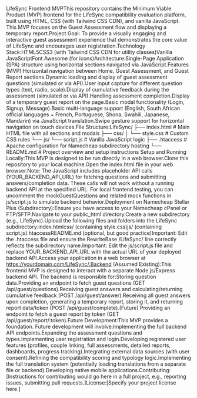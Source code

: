 LifeSync Frontend MVPThis repository contains the Minimum Viable Product (MVP) frontend for the LifeSync compatibility evaluation platform, built using HTML, CSS (with Tailwind CSS CDN), and vanilla JavaScript. This MVP focuses on the Guest Assessment flow and displaying a temporary report.Project Goal: To provide a visually engaging and interactive guest assessment experience that demonstrates the core value of LifeSync and encourages user registration.Technology Stack:HTML5CSS3 (with Tailwind CSS CDN for utility classes)Vanilla JavaScriptFont Awesome (for icons)Architecture:Single-Page Application (SPA) structure using horizontal sections navigated via JavaScript.Features (MVP):Horizontal navigation between Home, Guest Assessment, and Guest Report sections.Dynamic loading and display of guest assessment questions (simulated or via API).User input capture for different question types (text, radio, scale).Display of cumulative feedback during the assessment (simulated or via API).Handling assessment completion.Display of a temporary guest report on the page.Basic modal functionality (Login, Signup, Message).Basic multi-language support (English, South African official languages + French, Portuguese, Shona, Swahili, Japanese, Mandarin) via JavaScript translation.Swipe gesture support for horizontal navigation on touch devices.File Structure:LifeSync/
├── index.html          # Main HTML file with all sections and modals
├── css/
│   └── style.css       # Custom CSS rules
└── js/
    └── script.js       # Vanilla JavaScript logic
├── .htaccess           # Apache configuration for Namecheap subdirectory hosting
└── README.md           # Project overview and setup instructions
Setup and Running Locally:This MVP is designed to be run directly in a web browser.Clone this repository to your local machine.Open the index.html file in your web browser.Note: The JavaScript includes placeholder API calls (YOUR_BACKEND_API_URL) for fetching questions and submitting answers/completion data. These calls will not work without a running backend API at the specified URL. For local frontend testing, you can uncomment the mockGuestQuestions and related mock functions in js/script.js to simulate backend behavior.Deployment on Namecheap Stellar Plus (Subdirectory):Ensure you have access to your Namecheap cPanel or FTP/SFTP.Navigate to your public_html directory.Create a new subdirectory (e.g., LifeSync).Upload the following files and folders into the LifeSync subdirectory:index.htmlcss/ (containing style.css)js/ (containing script.js).htaccessREADME.md (optional, but good practice)Important: Edit the .htaccess file and ensure the RewriteBase /LifeSync/ line correctly reflects the subdirectory name.Important: Edit the js/script.js file and replace YOUR_BACKEND_API_URL with the actual URL of your deployed backend API.Access your application in a web browser at https://yourdomain.com/LifeSync/.Backend (Assumed Existing):This frontend MVP is designed to interact with a separate Node.js/Express backend API. The backend is responsible for:Storing question data.Providing an endpoint to fetch guest questions (GET /api/guest/questions).Receiving guest answers and calculating/returning cumulative feedback (POST /api/guest/answer).Receiving all guest answers upon completion, generating a temporary report, storing it, and returning report data/token (POST /api/guest/complete).(Future) Providing an endpoint to fetch a guest report by token (GET /api/guest/report/:token).Future Development:This MVP provides a foundation. Future development will involve:Implementing the full backend API endpoints.Expanding the assessment questions and types.Implementing user registration and login.Developing registered user features (profiles, couple linking, full assessments, detailed reports, dashboards, progress tracking).Integrating external data sources (with user consent).Refining the compatibility scoring and typology logic.Implementing the full translation system (potentially loading translations from a separate file or backend).Developing native mobile applications.Contributing:[Instructions for contributing would go here in a full project, e.g., reporting issues, submitting pull requests.]License:[Specify your project license here.]
